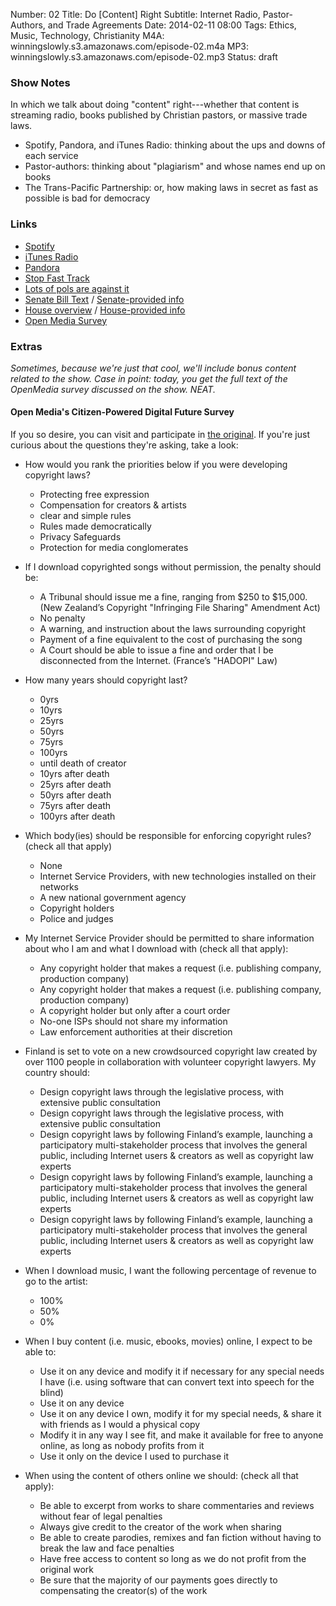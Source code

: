 Number: 02
Title: Do [Content] Right
Subtitle: Internet Radio, Pastor-Authors, and Trade Agreements
Date: 2014-02-11 08:00
Tags: Ethics, Music, Technology, Christianity
M4A: winningslowly.s3.amazonaws.com/episode-02.m4a
MP3: winningslowly.s3.amazonaws.com/episode-02.mp3
Status: draft

### Show Notes

In which we talk about doing "content" right---whether that content is streaming
radio, books published by Christian pastors, or massive trade laws.

- Spotify, Pandora, and iTunes Radio: thinking about the ups and downs of each
  service
- Pastor-authors: thinking about "plagiarism" and whose names end up on books
- The Trans-Pacific Partnership: or, how making laws in secret as fast as
  possible is bad for democracy

### Links

- [Spotify](http://spotify.com)
- [iTunes Radio](http://www.apple.com/itunes/itunes-radio/)
- [Pandora](http://www.pandora.com)
- [Stop Fast Track](http://www.stopfasttrack.com/)
- [Lots of pols are against it](http://www.huffingtonpost.com/2014/01/14/harry-reid-fast-track_n_4598486.html)
- [Senate Bill Text](http://www.finance.senate.gov/imo/media/doc/TPA%20bill%20text.pdf) / [Senate-provided info](http://www.finance.senate.gov/issue/?id=89321119-55D3-41A5-BA3C-498A0FF9D172)
- [House overview](http://waysandmeans.house.gov/uploadedfiles/tpa_2_pager.pdf) / [House-provided info](http://waysandmeans.house.gov/tpa/)
- [Open Media Survey][survey]

### Extras

<i class="editorial">Sometimes, because we're just that cool, we'll include
bonus content related to the show. Case in point: today, you get the full text
of the OpenMedia survey discussed on the show. NEAT.</i>

#### Open Media's Citizen-Powered Digital Future Survey

If you so desire, you can visit and participate in [the original][survey]. If
you're just curious about the questions they're asking, take a look:

[survey]: (https://openmedia.org/crowdsource?sid=257664)

- How would you rank the priorities below if you were developing copyright laws?

    - Protecting free expression
    - Compensation for creators & artists
    - clear and simple rules
    - Rules made democratically
    - Privacy Safeguards
    - Protection for media conglomerates

- If I download copyrighted songs without permission, the penalty should be:

    - A Tribunal should issue me a fine, ranging from $250 to $15,000. (New
      Zealand’s Copyright "Infringing File Sharing" Amendment Act)
    - No penalty
    - A warning, and instruction about the laws surrounding copyright
    - Payment of a fine equivalent to the cost of purchasing the song
    - A Court should be able to issue a fine and order that I be disconnected
      from the Internet. (France’s "HADOPI" Law)

- How many years should copyright last?

    - 0yrs
    - 10yrs
    - 25yrs
    - 50yrs
    - 75yrs
    - 100yrs
    - until death of creator
    - 10yrs after death
    - 25yrs after death
    - 50yrs after death
    - 75yrs after death
    - 100yrs after death

- Which body(ies) should be responsible for enforcing copyright rules? (check
  all that apply)

    - None
    - Internet Service Providers, with new technologies installed on their
      networks
    - A new national government agency
    - Copyright holders
    - Police and judges

- My Internet Service Provider should be permitted to share information about
  who I am and what I download with (check all that apply):

    - Any copyright holder that makes a request (i.e. publishing company,
      production company)
    - Any copyright holder that makes a request (i.e. publishing company,
      production company)
    - A copyright holder but only after a court order
    - No-one ISPs should not share my information
    - Law enforcement authorities at their discretion

- Finland is set to vote on a new crowdsourced copyright law created by over
  1100 people in collaboration with volunteer copyright lawyers. My country
  should:

    - Design copyright laws through the legislative process, with extensive
      public consultation
    - Design copyright laws through the legislative process, with extensive
      public consultation
    - Design copyright laws by following Finland’s example, launching a
      participatory multi-stakeholder process that involves the general public,
      including Internet users & creators as well as copyright law experts
    - Design copyright laws by following Finland’s example, launching a
      participatory multi-stakeholder process that involves the general public,
      including Internet users & creators as well as copyright law experts
    - Design copyright laws by following Finland’s example, launching a
      participatory multi-stakeholder process that involves the general public,
      including Internet users & creators as well as copyright law experts

- When I download music, I want the following percentage of revenue to go to the
  artist:

    - 100%
    - 50%
    - 0%

- When I buy content (i.e. music, ebooks, movies) online, I expect to be able
  to:

    - Use it on any device and modify it if necessary for any special needs I
      have (i.e. using software that can convert text into speech for the blind)
    - Use it on any device
    - Use it on any device I own, modify it for my special needs, & share it
      with friends as I would a physical copy
    - Modify it in any way I see fit, and make it available for free to anyone
      online, as long as nobody profits from it
    - Use it only on the device I used to purchase it

- When using the content of others online we should: (check all that apply):

    - Be able to excerpt from works to share commentaries and reviews without fear
      of legal penalties
    - Always give credit to the creator of the work when sharing
    - Be able to create parodies, remixes and fan fiction without having to break
      the law and face penalties
    - Have free access to content so long as we do not profit from the original work
    - Be sure that the majority of our payments goes directly to compensating the
      creator(s) of the work